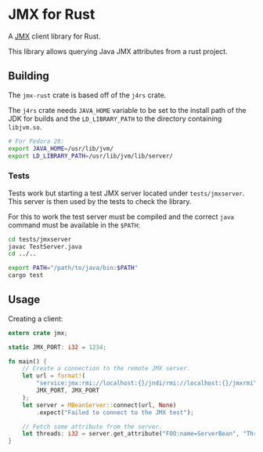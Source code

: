 # JMX for Rust
A [JMX](https://en.wikipedia.org/wiki/Java_Management_Extensions) client library for Rust.

This library allows querying Java JMX attributes from a rust project.


## Building
The `jmx-rust` crate is based off of the `j4rs` crate.

The `j4rs` crate needs `JAVA_HOME` variable to be set to the install path of the JDK for builds
and the `LD_LIBRARY_PATH` to the directory containing `libjvm.so`.

```bash
# For Fedora 28:
export JAVA_HOME=/usr/lib/jvm/
export LD_LIBRARY_PATH=/usr/lib/jvm/lib/server/
```

### Tests
Tests work but starting a test JMX server located under `tests/jmxserver`.
This server is then used by the tests to check the library.

For this to work the test server must be compiled and the correct `java` command
must be available in the `$PATH`:

```bash
cd tests/jmxserver
javac TestServer.java
cd ../..

export PATH="/path/to/java/bin:$PATH"
cargo test
```


## Usage
Creating a client:
```rust
extern crate jmx;

static JMX_PORT: i32 = 1234;

fn main() {
    // Create a connection to the remote JMX server.
    let url = format!(
        "service:jmx:rmi://localhost:{}/jndi/rmi://localhost:{}/jmxrmi",
        JMX_PORT, JMX_PORT
    );
    let server = MBeanServer::connect(url, None)
        .expect("Failed to connect to the JMX test");

    // Fetch some attribute from the server.
    let threads: i32 = server.get_attribute("FOO:name=ServerBean", "ThreadCount").unwrap();
}
```
